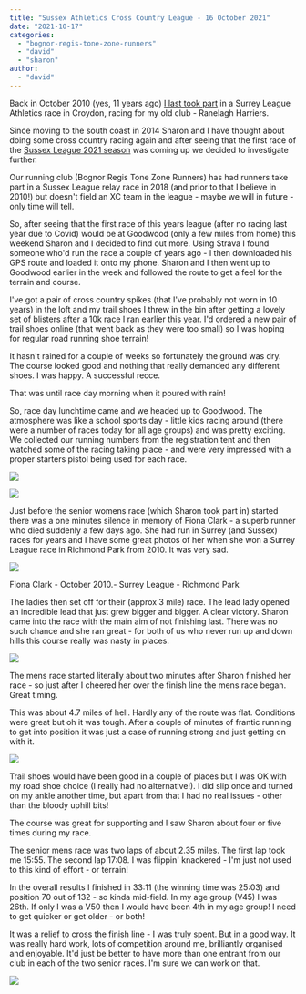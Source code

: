 ```yaml
---
title: "Sussex Athletics Cross Country League - 16 October 2021"
date: "2021-10-17"
categories: 
  - "bognor-regis-tone-zone-runners"
  - "david"
  - "sharon"
author: 
  - "david"
---
```


Back in October 2010 (yes, 11 years ago) [I last took part](/2010/10/surrey-league-cross-country-201011-series-race-one-%e2%80%93-9-october-2010/) in a Surrey League Athletics race in Croydon, racing for my old club - Ranelagh Harriers.

Since moving to the south coast in 2014 Sharon and I have thought about doing some cross country racing again and after seeing that the first race of the [Sussex League 2021 season](https://www.sussexathletics.net/take-part/cross-country/sussex-cross-country-league/) was coming up we decided to investigate further.

Our running club (Bognor Regis Tone Zone Runners) has had runners take part in a Sussex League relay race in 2018 (and prior to that I believe in 2010!) but doesn't field an XC team in the league - maybe we will in future - only time will tell.

So, after seeing that the first race of this years league (after no racing last year due to Covid) would be at Goodwood (only a few miles from home) this weekend Sharon and I decided to find out more. Using Strava I found someone who'd run the race a couple of years ago - I then downloaded his GPS route and loaded it onto my phone. Sharon and I then went up to Goodwood earlier in the week and followed the route to get a feel for the terrain and course.

I've got a pair of cross country spikes (that I've probably not worn in 10 years) in the loft and my trail shoes I threw in the bin after getting a lovely set of blisters after a 10k race I ran earlier this year. I'd ordered a new pair of trail shoes online (that went back as they were too small) so I was hoping for regular road running shoe terrain!

It hasn't rained for a couple of weeks so fortunately the ground was dry. The course looked good and nothing that really demanded any different shoes. I was happy. A successful recce.

That was until race day morning when it poured with rain!

So, race day lunchtime came and we headed up to Goodwood. The atmosphere was like a school sports day - little kids racing around (there were a number of races today for all age groups) and was pretty exciting. We collected our running numbers from the registration tent and then watched some of the racing taking place - and were very impressed with a proper starters pistol being used for each race.

![](/images/2021/2021-10-16-women-start.jpg)

![](/images/2021/2021-10-16-course.jpg)

Just before the senior womens race (which Sharon took part in) started there was a one minutes silence in memory of Fiona Clark - a superb runner who died suddenly a few days ago. She had run in Surrey (and Sussex) races for years and I have some great photos of her when she won a Surrey League race in Richmond Park from 2010. It was very sad.

![](/images/2021/20101009-IMG_6054-2400x-533x800.jpg)

Fiona Clark - October 2010.- Surrey League - Richmond Park

The ladies then set off for their (approx 3 mile) race. The lead lady opened an incredible lead that just grew bigger and bigger. A clear victory. Sharon came into the race with the main aim of not finishing last. There was no such chance and she ran great - for both of us who never run up and down hills this course really was nasty in places.

![](/images/2021/2021-10-16-sharon1-600x800.jpg)

The mens race started literally about two minutes after Sharon finished her race - so just after I cheered her over the finish line the mens race began. Great timing.

This was about 4.7 miles of hell. Hardly any of the route was flat. Conditions were great but oh it was tough. After a couple of minutes of frantic running to get into position it was just a case of running strong and just getting on with it.

![](/images/2021/2021-10-16-david1-600x800.jpg)

Trail shoes would have been good in a couple of places but I was OK with my road shoe choice (I really had no alternative!). I did slip once and turned on my ankle another time, but apart from that I had no real issues - other than the bloody uphill bits!

The course was great for supporting and I saw Sharon about four or five times during my race.

The senior mens race was two laps of about 2.35 miles. The first lap took me 15:55. The second lap 17:08. I was flippin' knackered - I'm just not used to this kind of effort - or terrain!

In the overall results I finished in 33:11 (the winning time was 25:03) and position 70 out of 132 - so kinda mid-field. In my age group (V45) I was 26th. If only I was a V50 then I would have been 4th in my age group! I need to get quicker or get older - or both!

It was a relief to cross the finish line - I was truly spent. But in a good way. It was really hard work, lots of competition around me, brilliantly organised and enjoyable. It'd just be better to have more than one entrant from our club in each of the two senior races. I'm sure we can work on that.

![](/images/2021/2021-10-16-post-race-605x498.jpg)
